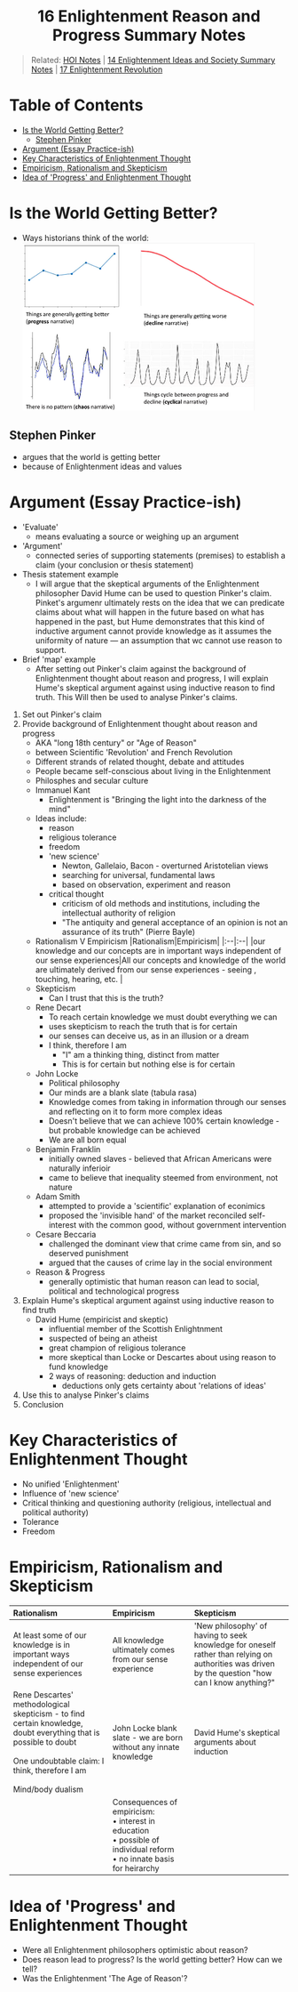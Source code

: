 <h1 align="center"><b> 16 Enlightenment Reason and Progress Summary Notes </b></h1>

> Related: [HOI Notes](/tcfs-notes/HOI/README.md) | [14 Enlightenment Ideas and Society Summary Notes](hoi-14-summary-notes.md) | [17 Enlightenment Revolution](hoi-17-summary-notes.md)

<h1>Table of Contents</h1>

- [Is the World Getting Better?](#is-the-world-getting-better)
  - [Stephen Pinker](#stephen-pinker)
- [Argument (Essay Practice-ish)](#argument-essay-practice-ish)
- [Key Characteristics of Enlightenment Thought](#key-characteristics-of-enlightenment-thought)
- [Empiricism, Rationalism and Skepticism](#empiricism-rationalism-and-skepticism)
- [Idea of 'Progress' and Enlightenment Thought](#idea-of-progress-and-enlightenment-thought)

# Is the World Getting Better?
* Ways historians think of the world:
  ![Ways historians think of the world](hoi-14-summary-notes-image1.png)
## Stephen Pinker
* argues that the world is getting better 
* because of Enlightenment ideas and values 
# Argument (Essay Practice-ish)
* 'Evaluate' 
  * means evaluating a source or weighing up an argument 
* 'Argument' 
  * connected series of supporting statements (premises) to establish a claim (your conclusion or thesis statement) 
* Thesis statement example 
  * I will argue that the skeptical arguments of the Enlightenment philosopher David Hume can be used to question Pinker's claim. Pinket's argumenr ultimately rests on the idea that we can predicate claims about what will happen in the future based on what has happened in the past, but Hume demonstrates that this kind of inductive argument cannot provide knowledge as it assumes the uniformity of nature — an assumption that wc cannot use reason to support. 
* Brief 'map' example 
  * After setting out Pinker's claim against the background of Enlightenment thought about reason and progress, I will explain Hume's skeptical argument against using inductive reason to find truth. This Will then be used to analyse Pinker's claims. 
1. Set out Pinker's claim 
2. Provide background of Enlightenment thought about reason and progress 
    * AKA "long 18th century" or "Age of Reason" 
    * between Scientific 'Revolution' and French Revolution 
    * Different strands of related thought, debate and attitudes 
    * People became self-conscious about living in the Enlightenment 
    * Philosphes and secular culture 
    * Immanuel Kant 
      * Enlightenment is "Bringing the light into the darkness of the mind" 
    * Ideas include: 
      * reason 
      * religious tolerance 
      * freedom 
      * 'new science' 
        * Newton, Gallelaio, Bacon - overturned Aristotelian views 
        * searching for universal, fundamental laws 
        * based on observation, experiment and reason 
      * critical thought 
        * criticism of old methods and institutions, including the intellectual authority of religion 
        * "The antiquity and general acceptance of an opinion is not an assurance of its truth" (Pierre Bayle) 
    * Rationalism V Empiricism 
      |Rationalism|Empiricism|
      |:--|:--|
      |our knowledge and our concepts are in important ways independent of our sense experiences|All our concepts and knowledge of the world are ultimately derived from our sense experiences - seeing , touching, hearing, etc. |
    * Skepticism 
      * Can I trust that this is the truth? 
    * Rene Decart 
      * To reach certain knowledge we must doubt everything we can 
      * uses skepticism to reach the truth that is for certain 
      * our senses can deceive us, as in an illusion or a dream 
      * I think, therefore I am 
        * "I" am a thinking thing, distinct from matter 
        * This is for certain but nothing else is for certain 
    * John Locke 
      * Political philosophy 
      * Our minds are a blank slate (tabula rasa) 
      * Knowledge comes from taking in information through our senses and reflecting on it to form more complex ideas 
      * Doesn't believe that we can achieve 100% certain knowledge - but probable knowledge can be achieved 
      * We are all born equal 
    * Benjamin Franklin 
      * initially owned slaves - believed that African Americans were naturally inferioir 
      * came to believe that inequality steemed from environment, not nature 
    * Adam Smith 
      * attempted to provide a 'scientific' explanation of econimics 
      * proposed the 'invisible hand' of the market reconciled self-interest with the common good, without government intervention 
    * Cesare Beccaria 
      * challenged the dominant view that crime came from sin, and so deserved punishment 
      * argued that the causes of crime lay in the social environment 
    * Reason & Progress 
      * generally optimistic that human reason can lead to social, political and technological progress 
3. Explain Hume's skeptical argument against using inductive reason to find truth 
    * David Hume (empiricist and skeptic) 
      * influential member of the Scottish Enlightnment 
      * suspected of being an atheist 
      * great champion of religious tolerance 
      * more skeptical than Locke or Descartes about using reason to fund knowledge 
      * 2 ways of reasoning: deduction and induction 
        * deductions only gets certainty about 'relations of ideas' 
4. Use this to analyse Pinker's claims 
5. Conclusion 
# Key Characteristics of Enlightenment Thought
* No unified 'Enlightenment' 
* Influence of 'new science' 
* Critical thinking and questioning authority (religious, intellectual and political authority) 
* Tolerance 
* Freedom 
# Empiricism, Rationalism and Skepticism
| Rationalism | Empiricism | Skepticism |
|:--|:--|:--|
|At least some of our knowledge is in important ways independent of our sense experiences | All knowledge ultimately comes from our sense experience | 'New philosophy' of having to seek knowledge for oneself rather than relying on authorities was driven by the question "how can I know anything?" 
| Rene Descartes' methodological skepticism - to find certain knowledge, doubt everything that is possible to doubt <br><br> One undoubtable claim: I think, therefore I am <br><br> Mind/body dualism | John Locke blank slate - we are born without any innate knowledge | David Hume's skeptical arguments about induction 
||Consequences of empiricism: <br>• interest in education <br>• possible of individual reform <br> • no innate basis for heirarchy |

# Idea of 'Progress' and Enlightenment Thought
* Were all Enlightenment philosophers optimistic about reason? 
* Does reason lead to progress? Is the world getting better? How can we tell? 
* Was the Enlightenment 'The Age of Reason'? 